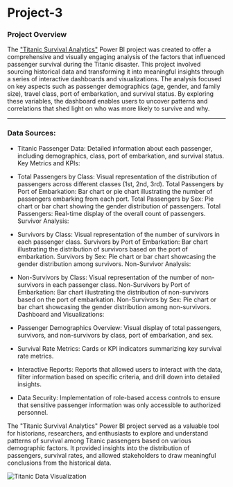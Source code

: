 # Project-3

### Project Overview

The ["Titanic Survival Analytics"](https://1drv.ms/u/c/53d9d0eaf14ddcbb/EZJ-NVL0ritDs2GiIG0h5TkB2B6fzr2lLYdZMckX6hzrkg?e=I3pc2B) Power BI project was created to offer a comprehensive and visually engaging analysis of the factors that influenced passenger survival during the Titanic disaster. This project involved sourcing historical data and transforming it into meaningful insights through a series of interactive dashboards and visualizations.
The analysis focused on key aspects such as passenger demographics (age, gender, and family size), travel class, port of embarkation, and survival status. By exploring these variables, the dashboard enables users to uncover patterns and correlations that shed light on who was more likely to survive and why.

---
### Data Sources:

- Titanic Passenger Data: Detailed information about each passenger, including demographics, class, port of embarkation, and survival status.
Key Metrics and KPIs:

- Total Passengers by Class: Visual representation of the distribution of passengers across different classes (1st, 2nd, 3rd).
Total Passengers by Port of Embarkation: Bar chart or pie chart illustrating the number of passengers embarking from each port.
Total Passengers by Sex: Pie chart or bar chart showing the gender distribution of passengers.
Total Passengers: Real-time display of the overall count of passengers.
Survivor Analysis:

- Survivors by Class: Visual representation of the number of survivors in each passenger class.
Survivors by Port of Embarkation: Bar chart illustrating the distribution of survivors based on the port of embarkation.
Survivors by Sex: Pie chart or bar chart showcasing the gender distribution among survivors.
Non-Survivor Analysis:

- Non-Survivors by Class: Visual representation of the number of non-survivors in each passenger class.
Non-Survivors by Port of Embarkation: Bar chart illustrating the distribution of non-survivors based on the port of embarkation.
Non-Survivors by Sex: Pie chart or bar chart showcasing the gender distribution among non-survivors.
Dashboard and Visualizations:

- Passenger Demographics Overview: Visual display of total passengers, survivors, and non-survivors by class, port of embarkation, and sex.

- Survival Rate Metrics: Cards or KPI indicators summarizing key survival rate metrics.

- Interactive Reports: Reports that allowed users to interact with the data, filter information based on specific criteria, and drill down into detailed insights.

- Data Security: Implementation of role-based access controls to ensure that sensitive passenger information was only accessible to authorized personnel.

The "Titanic Survival Analytics" Power BI project served as a valuable tool for historians, researchers, and enthusiasts to explore and understand patterns of survival among Titanic passengers based on various demographic factors. It provided insights into the distribution of passengers, survival rates, and allowed stakeholders to draw meaningful conclusions from the historical data.


![Titanic Data Visualization](https://github.com/user-attachments/assets/bb8c6c70-7280-4d33-b0c4-79fbf6f0eff6)
